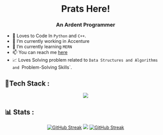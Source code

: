 <h1 align="center">Prats Here!</h1>
<h3 align="center">An Ardent Programmer</h3>

- 🐍 Loves to Code In `Python` and `C++`.
- 🔭 I’m currently working in Accenture
- 🌱 I’m currently learning `MERN`
- 📫 You can reach me [here](linktr.ee/pratyushsri)
- 📈 Loves Solving problem related to `Data Structures and Algorithms and `Problem-Solving Skills`.
<p>
<h2 align="left">🚀Tech Stack : </h2>

</p>
<p align="center">
  <a href="https://skillicons.dev">
    <img src="https://skillicons.dev/icons?i=git,azure,bash,html,javascript,linux,nodejs,mongodb,python,postman,react,tailwind,typescript,nextjs,express,fastapi,mysql,yarn,npm,cpp,css,firebase,materialui,replit,vscode" />
  </a>
</p>
<h2 align="left">📊 Stats : </h2>
<p align="center">
  <a href="#"><img src="https://github-readme-stats.vercel.app/api?username=PratyushSrivastava321&theme=dracula&show_icons=true&hide_border=false&count_private=true" alt="GitHub Streak" /></a>
  <a href="#"><img src="https://github-readme-streak-stats.herokuapp.com/?user=PratyushSrivastava321&theme=dracula&hide_border=false"></a>
  <a href="#"><img src="https://github-readme-stats.vercel.app/api/top-langs/?username=PratyushSrivastava321&theme=dracula&show_icons=true&hide_border=false&layout=compact" alt="GitHub Streak" /></a>
</p>
<!--
**PratyushSrivastava321/PratyushSrivastava321** is a ✨ _special_ ✨ repository because its `README.md` (this file) appears on your GitHub profile.
- 🐬 Learning And practicing `DevOps`.

Here are some ideas to get you started:

- ⚡ Fun fact: 
- 👯 I’m looking to collaborate on ...
- 🤔 I’m looking for help with ...
- 💬 Ask me about ...
- 😄 Pronouns: ...
-->

  
[![](https://visitcount.itsvg.in/api?id=PratyushSrivastava321&label=Profile%20Views&icon=0&pretty=true)](https://visitcount.itsvg.in)
